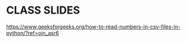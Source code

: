 # CLASS SLIDES
https://www.geeksforgeeks.org/how-to-read-numbers-in-csv-files-in-python/?ref=oin_asr6